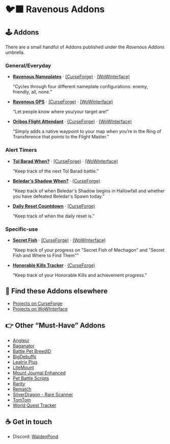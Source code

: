 # 🐦‍⬛ Ravenous Addons

## 🕹️ Addons

There are a small handful of Addons published under the *Ravenous Addons* umbrella.

### General/Everyday

- **[Ravenous Nameplates](https://github.com/RavenousAddons/ravNameplates/)** · [(CurseForge)](https://www.curseforge.com/wow/addons/ravnameplates) · [(WoWInterface)](https://www.wowinterface.com/downloads/info24006-RavenousNameplates.html)

  “Cycles through four different nameplate configurations: enemy, friendly, all, none.”
  
- **[Ravenous GPS](https://github.com/RavenousAddons/ravGPS/)** · [(CurseForge)](https://www.curseforge.com/wow/addons/ravgps) · [(WoWInterface)](https://www.wowinterface.com/downloads/info25839-RavenousGPS.html)

  “Let people know where you/your target are!”
  
- **[Oribos Flight Attendant](https://github.com/RavenousAddons/OribosFlightAttendant/)** · [(CurseForge)](https://www.curseforge.com/wow/addons/oribos-flight-attendant) · [(WoWInterface)](https://www.wowinterface.com/downloads/info25812-OribosFlightAttendant.html)

  “Simply adds a native waypoint to your map when you’re in the Ring of Transference that points to the Flight Master.”

### Alert Timers

- **[Tol Barad When?](https://github.com/RavenousAddons/TolBaradWhen/)** · [(CurseForge)](https://www.curseforge.com/wow/addons/tolbaradwhen) · [(WoWInterface)](https://www.wowinterface.com/downloads/info26553-TolBaradWhen.html)

  “Keep track of the next Tol Barad battle.”
  
- **[Beledar's Shadow When?](https://github.com/RavenousAddons/BeledarsShadowWhen/)** · [(CurseForge)](https://www.curseforge.com/wow/addons/beledars-shadow-when)

  “Keep track of when Beledar's Shadow begins in Hallowfall and whether you have defeated Beledar's Spawn today.”
  
- **[Daily Reset Countdown](https://github.com/RavenousAddons/DailyResetCountdown)** · [(CurseForge)](https://curseforge.com/wow/addons/daily-reset-countdown)

  “Keep track of when the daily reset is.”

### Specific-use

- **[Secret Fish](https://github.com/RavenousAddons/SecretFish/)** · [(CurseForge)](https://www.curseforge.com/wow/addons/secretfish) · [(WoWInterface)](https://www.wowinterface.com/downloads/info25896-SecretFish.html)

  “Keep track of your progress on "Secret Fish of Mechagon" and "Secret Fish and Where to Find Them"”
  
- **[Honorable Kills Tracker](https://github.com/RavenousAddons/HonorableKillsTracker)** · [(CurseForge)](https://www.curseforge.com/wow/addons/honorable-kills-tracker)

  “Keep track of your Honorable Kills and achievement progress.”

## 🔗 Find these Addons elsewhere

- [Projects on CurseForge](https://www.curseforge.com/members/waldenpond/projects)
- [Projects on WoWInterface](https://www.wowinterface.com/downloads/author-217568.html)

## 👉 Other “Must-Have” Addons

- [Angleur](https://www.curseforge.com/wow/addons/angleur)
- [Baganator](https://www.curseforge.com/wow/addons/baganator)
- [Battle Pet BreedID](https://www.curseforge.com/wow/addons/battle_pet_breedid)
- [BigDebuffs](https://www.curseforge.com/wow/addons/bigdebuffs)
- [Leatrix Plus](https://www.curseforge.com/wow/addons/leatrix-plus)
- [LiteMount](https://www.curseforge.com/wow/addons/litemount)
- [Mount Journal Enhanced](https://www.curseforge.com/wow/addons/mount-journal-enhanced)
- [Pet Battle Scripts](https://www.curseforge.com/wow/addons/pet-battle-scripts)
- [Rarity](https://www.curseforge.com/wow/addons/rarity)
- [Rematch](https://www.curseforge.com/wow/addons/rematch)
- [SilverDragon - Rare Scanner](https://www.curseforge.com/wow/addons/silver-dragon)
- [TomTom](https://www.curseforge.com/wow/addons/tomtom)
- [World Quest Tracker](https://www.curseforge.com/wow/addons/world-quest-tracker)

## ☕️ Get in touch

- Discord: [WaldenPond](https://discordapp.com/users/118799004283830274)
